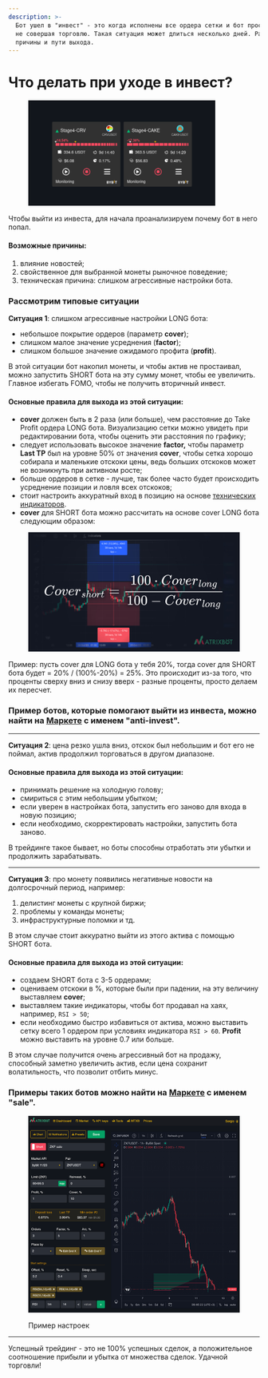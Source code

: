 ```yaml
---
description: >-
  Бот ушел в "инвест" - это когда исполнены все ордера сетки и бот простаивает,
  не совершая торговлю. Такая ситуация может длиться несколько дней. Разберем
  причины и пути выхода.
---
```


# Что делать при уходе в инвест?

<figure><img src="../.gitbook/assets/invest.png" alt="боты в инвесте" width="375"><figcaption></figcaption></figure>

Чтобы выйти из инвеста, для начала проанализируем почему бот в него попал.

#### Возможные причины:

1. влияние новостей;
2. свойственное для выбранной монеты рыночное поведение;
3. техническая причина: слишком агрессивные настройки бота.

### Рассмотрим типовые ситуации

**Ситуация 1**: слишком агрессивные настройки LONG бота:

* небольшое покрытие ордеров (параметр **cover**);
* слишком малое значение усреднения (**factor**);
* слишком большое значение ожидамого профита (**profit**).

В этой ситуации бот накопил монеты, и чтобы актив не простаивал, можно запустить SHORT бота на эту сумму монет, чтобы ее увеличить. Главное избегать FOMO, чтобы не получить вторичный инвест.

#### Основные правила для выхода из этой ситуации:

* **cover** должен быть в 2 раза (или больше), чем расстояние до Take Profit ордера LONG бота. Визуализацию сетки можно увидеть при редактировании бота, чтобы оценить эти расстояния по графику;
* следует использовать высокое значение **factor,** чтобы параметр **Last TP** был на уровне 50% от значения **cover**, чтобы сетка хорошо собирала и маленькие отскоки цены, ведь больших отскоков может не возникнуть при активном росте;
* больше ордеров в сетке - лучше, так более часто будет происходить усреднение позиции и ловля всех отскоков;
* стоит настроить аккуратный вход в позицию на основе [технических индикаторов](../indikatory.md).
* **cover** для SHORT бота можно рассчитать на основе cover LONG бота следующим образом:

<figure><img src="../.gitbook/assets/formula.jpg" alt=""><figcaption></figcaption></figure>

Пример: пусть cover для LONG бота у тебя 20%, тогда cover для SHORT бота будет = 20% / (100%-20%) = 25%. Это происходит из-за того, что проценты сверху вниз и снизу вверх - разные проценты, просто делаем их пересчет.

### Пример ботов, которые помогают выйти из инвеста, можно найти на [Маркете](https://matrixbot.io/market) с именем "anti-invest".

***

**Ситуация 2**: цена резко ушла вниз, отскок был небольшим и бот его не поймал, актив продолжил торговаться в другом диапазоне.

#### Основные правила для выхода из этой ситуации:

* принимать решение на холодную голову;
* смириться с этим небольшим убытком;
* если уверен в настройках бота, запустить его заново для входа в новую позицию;
* если необходимо, скорректировать настройки, запустить бота заново.

В трейдинге такое бывает, но боты способны отработать эти убытки и продолжить зарабатывать.

***

**Ситуация 3**: про монету появились негативные новости на долгосрочный период, например:

1. делистинг монеты с крупной биржи;
2. проблемы у команды монеты;
3. инфраструктурные поломки и тд.

В этом случае стоит аккуратно выйти из этого актива с помощью SHORT бота.

#### Основные правила для выхода из этой ситуации:

* создаем SHORT бота с 3-5 ордерами;
* оцениваем отскоки в %, которые были при падении, на эту величину выставляем **cover**;
* выставляем такие индикаторы, чтобы бот продавал на хаях, например, `RSI > 50`;
* если необходимо быстро избавиться от актива, можно выставить сетку всего 1 ордером при условиях индикатора `RSI > 60`. **Profit** можно выставить на уровне 0.7 или больше.

В этом случае получится очень агрессивный бот на продажу, способный заметно увеличить актив, если цена сохранит волатильность, что позволит отбить минус.

### Примеры таких ботов можно найти на [Маркете](https://matrixbot.io/market) с именем "sale".

<figure><img src="../.gitbook/assets/Screenshot_2024-04-18_12-31-41.png" alt=""><figcaption><p>Пример настроек</p></figcaption></figure>

***

Успешный трейдинг - это не 100% успешных сделок, а положительное соотношение прибыли и убытка от множества сделок. Удачной торговли!
